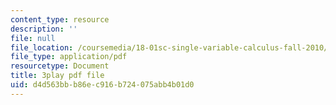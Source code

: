 ```yaml
---
content_type: resource
description: ''
file: null
file_location: /coursemedia/18-01sc-single-variable-calculus-fall-2010/d4d563bbb86ec916b724075abb4b01d0_ShGBRUx2ub8.pdf
file_type: application/pdf
resourcetype: Document
title: 3play pdf file
uid: d4d563bb-b86e-c916-b724-075abb4b01d0
---
```

